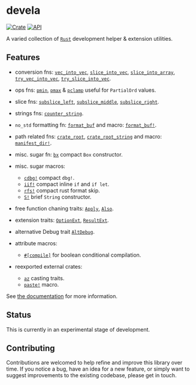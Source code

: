 # devela

[![Crate](https://img.shields.io/crates/v/devela.svg)](https://crates.io/crates/devela)
[![API](https://docs.rs/devela/badge.svg)](https://docs.rs/devela/)

A varied collection of [`Rust`] development helper & extension utilities.

[`Rust`]: https://www.rust-lang.org/

## Features

- conversion fns: [`vec_into_vec`], [`slice_into_vec`], [`slice_into_array`], [`try_vec_into_vec`], [`try_slice_into_vec`].
- ops fns: [`pmin`], [`pmax`] & [`pclamp`] useful for `PartialOrd` values.
- slice fns: [`subslice_left`], [`subslice_middle`], [`subslice_right`].
- strings fns: [`counter_string`].
- `no_std` formatting fn: [`format_buf`] and macro: [`format_buf!`].
- path related fns: [`crate_root`], [`crate_root_string`] and macro: [`manifest_dir!`].
- misc. sugar fn: [`bx`] compact `Box` constructor.
- misc. sugar macros:
  - [`cdbg!`] compact `dbg!`.
  - [`iif!`] compact inline `if` and `if let`.
  - [`rfs!`] compact rust format skip.
  - [`S!`] brief `String` constructor.
- free function chaning traits: [`Apply`], [`Also`].
- extension traits:  [`OptionExt`], [`ResultExt`].
- alternative Debug trait [`AltDebug`].

- attribute macros:
  - [`#[compile]`][compile] for boolean conditional compilation.

- reexported external crates:
  - [`az`] casting traits.
  - [`paste!`] macro.

See [the documentation](https://docs.rs/devela/) for more information.

[`az`]: https://docs.rs/devela/latest/devela/az/index.html

[`iif!`]: https://docs.rs/devela/latest/devela/macro.iif.html
[`cdbg!`]: https://docs.rs/devela/latest/devela/macro.cdbg.html
[`format_buf!`]: https://docs.rs/devela/latest/devela/macro.format_buf.html
[`iformat!`]: https://docs.rs/devela/latest/devela/macro.iformat.html
[`manifest_dir!`]: https://docs.rs/devela/latest/devela/macro.manifest_dir.html
[`paste!`]: https://docs.rs/devela/latest/devela/macro.paste.html
[`rfs!`]: https://docs.rs/devela/latest/devela/macro.rfs.html
[`S!`]: https://docs.rs/devela/latest/devela/macro.S.html

[`bx`]: https://docs.rs/devela/latest/devela/fn.bx.html
[`crate_root`]: https://docs.rs/devela/latest/devela/fn.crate_root.html
[`crate_root_string`]: https://docs.rs/devela/latest/devela/fn.crate_root_string.html
[`counter_string`]: https://docs.rs/devela/latest/devela/fn.counter_string.html
[`format_buf`]: https://docs.rs/devela/latest/devela/fn.format_buf.html
[`indent`]: https://docs.rs/devela/latest/devela/fn.indent.html
[`pclamp`]: https://docs.rs/devela/latest/devela/fn.pclamp.html
[`pmax`]: https://docs.rs/devela/latest/devela/fn.pmax.html
[`pmin`]: https://docs.rs/devela/latest/devela/fn.pmin.html
[`slice_into_vec`]: https://docs.rs/devela/latest/devela/fn.slice_into_vec.html
[`slice_into_array`]: https://docs.rs/devela/latest/devela/fn.slice_into_array.html
[`subslice_left`]: https://docs.rs/devela/latest/devela/fn.subslice_left.html
[`subslice_middle`]: https://docs.rs/devela/latest/devela/fn.subslice_middle.html
[`subslice_right`]: https://docs.rs/devela/latest/devela/fn.subslice_right.html
[`try_slice_into_vec`]: https://docs.rs/devela/latest/devela/fn.try_slice_into_vec.html
[`try_vec_into_vec`]: https://docs.rs/devela/latest/devela/fn.try_vec_into_vec.html
[`vec_into_vec`]: https://docs.rs/devela/latest/devela/fn.vec_into_vec.html

[`Also`]: https://docs.rs/devela/latest/devela/trait.Also.html
[`AltDebug`]: https://docs.rs/devela/latest/devela/trait.AltDebug.html
[`Apply`]: https://docs.rs/devela/latest/devela/trait.Apply.html
[`OptionExt`]: https://docs.rs/devela/latest/devela/trait.OptionExt.html
[`ResultExt`]: https://docs.rs/devela/latest/devela/trait.ResultExt.html

[compile]: https://docs.rs/devela/latest/devela/attr.compile.html

## Status

This is currently in an experimental stage of development.

## Contributing

Contributions are welcomed to help refine and improve this library over time.
If you notice a bug, have an idea for a new feature, or simply want to suggest
improvements to the existing codebase, please get in touch.
